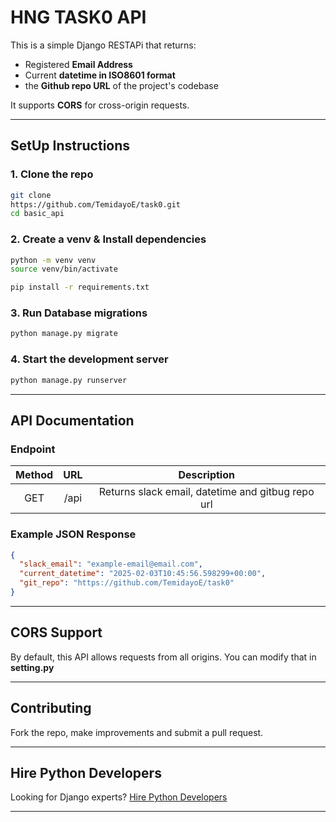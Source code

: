 # **HNG TASK0 API**

This is a simple Django RESTAPi that returns:
- Registered **Email Address**
- Current **datetime in ISO8601 format**
- the **Github repo URL** of the project's codebase

It supports **CORS** for cross-origin requests.
_____________________________________________________

## **SetUp Instructions**
### **1. Clone the repo**
```sh
git clone
https://github.com/TemidayoE/task0.git
cd basic_api
```

### **2. Create a venv & Install dependencies**
```sh
python -m venv venv
source venv/bin/activate

pip install -r requirements.txt
```
### **3. Run Database migrations**
```sh
python manage.py migrate
```
### **4. Start the development server**
```sh
python manage.py runserver
```
_____________________________________________________
## **API Documentation**

### Endpoint
|Method|URL|Description|
|:----:|:-:|:---------:|
|GET | /api | Returns slack email, datetime and gitbug repo url |

### **Example JSON Response**
```json
{
  "slack_email": "example-email@email.com",
  "current_datetime": "2025-02-03T10:45:56.598299+00:00",
  "git_repo": "https://github.com/TemidayoE/task0"
}
```
______________________________________________________

## **CORS Support**

By default, this API allows requests from all origins. You can modify that in **setting.py**
______________________________________________________
## **Contributing**
Fork the repo, make improvements and submit a pull request.
_______________________________________________________
## **Hire Python Developers**
Looking for Django experts? [Hire Python Developers](https://hng.tech/hire/python-developer)
_______________________________________________________